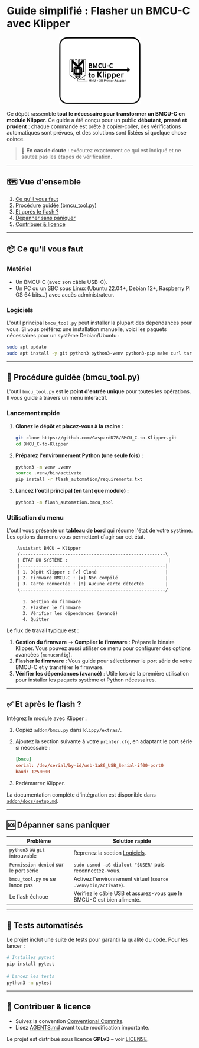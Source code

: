 # Guide simplifié : Flasher un BMCU-C avec Klipper

<p align="center">
  <img src="assets/bmcu_logo.svg" alt="Logo BMCU-C to Klipper" width="220" />
</p>

Ce dépôt rassemble **tout le nécessaire pour transformer un BMCU-C en module Klipper**. Ce guide a été conçu pour un public **débutant, pressé et prudent** : chaque commande est prête à copier-coller, des vérifications automatiques sont prévues, et des solutions sont listées si quelque chose coince.

> 🛟 **En cas de doute** : exécutez exactement ce qui est indiqué et ne sautez pas les étapes de vérification.

---

## 🗺️ Vue d'ensemble

1. [Ce qu'il vous faut](#-ce-quil-vous-faut)
2. [Procédure guidée (bmcu_tool.py)](#-procédure-guidée-bmcu_toolpy)
3. [Et après le flash ?](#-et-après-le-flash-)
4. [Dépanner sans paniquer](#-dépanner-sans-paniquer)
5. [Contribuer & licence](#-contribuer--licence)

---

## 📦 Ce qu'il vous faut

### Matériel

- Un BMCU-C (avec son câble USB-C).
- Un PC ou un SBC sous Linux (Ubuntu 22.04+, Debian 12+, Raspberry Pi OS 64 bits...) avec accès administrateur.

### Logiciels

L'outil principal `bmcu_tool.py` peut installer la plupart des dépendances pour vous. Si vous préférez une installation manuelle, voici les paquets nécessaires pour un système Debian/Ubuntu :

```bash
sudo apt update
sudo apt install -y git python3 python3-venv python3-pip make curl tar build-essential sshpass ipmitool
```

---

## 🤖 Procédure guidée (bmcu_tool.py)

L'outil `bmcu_tool.py` est le **point d'entrée unique** pour toutes les opérations. Il vous guide à travers un menu interactif.

### Lancement rapide

1.  **Clonez le dépôt et placez-vous à la racine :**
    ```bash
    git clone https://github.com/GaspardD78/BMCU_C-to-Klipper.git
    cd BMCU_C-to-Klipper
    ```

2.  **Préparez l'environnement Python (une seule fois) :**
    ```bash
    python3 -m venv .venv
    source .venv/bin/activate
    pip install -r flash_automation/requirements.txt
    ```

3.  **Lancez l'outil principal (en tant que module) :**
    ```bash
    python3 -m flash_automation.bmcu_tool
    ```

### Utilisation du menu

L'outil vous présente un **tableau de bord** qui résume l'état de votre système. Les options du menu vous permettent d'agir sur cet état.

```
    Assistant BMCU → Klipper
    /-------------------------------------------------------\
    | ÉTAT DU SYSTÈME :                                      |
    |-------------------------------------------------------|
    | 1. Dépôt Klipper : [✓] Cloné                          |
    | 2. Firmware BMCU-C : [✗] Non compilé                  |
    | 3. Carte connectée : [!] Aucune carte détectée        |
    \-------------------------------------------------------/

      1. Gestion du firmware
      2. Flasher le firmware
      3. Vérifier les dépendances (avancé)
      4. Quitter
```

Le flux de travail typique est :
1.  **Gestion du firmware** → **Compiler le firmware** : Prépare le binaire Klipper. Vous pouvez aussi utiliser ce menu pour configurer des options avancées (`menuconfig`).
2.  **Flasher le firmware** : Vous guide pour sélectionner le port série de votre BMCU-C et y transférer le firmware.
3.  **Vérifier les dépendances (avancé)** : Utile lors de la première utilisation pour installer les paquets système et Python nécessaires.

---

## ✅ Et après le flash ?

Intégrez le module avec Klipper :

1. Copiez `addon/bmcu.py` dans `klippy/extras/`.
2. Ajoutez la section suivante à votre `printer.cfg`, en adaptant le port série si nécessaire :

   ```ini
   [bmcu]
   serial: /dev/serial/by-id/usb-1a86_USB_Serial-if00-port0
   baud: 1250000
   ```

3. Redémarrez Klipper.

La documentation complète d'intégration est disponible dans [`addon/docs/setup.md`](addon/docs/setup.md).

---

## 🆘 Dépanner sans paniquer

| Problème | Solution rapide |
| --- | --- |
| `python3` ou `git` introuvable | Reprenez la section [Logiciels](#-logiciels). |
| `Permission denied` sur le port série | `sudo usmod -aG dialout "$USER"` puis reconnectez-vous. |
| `bmcu_tool.py` ne se lance pas | Activez l'environnement virtuel (`source .venv/bin/activate`). |
| Le flash échoue | Vérifiez le câble USB et assurez-vous que le BMCU-C est bien alimenté. |

---

## 🧪 Tests automatisés

Le projet inclut une suite de tests pour garantir la qualité du code. Pour les lancer :

```bash
# Installez pytest
pip install pytest

# Lancez les tests
python3 -m pytest
```

---

## 🤝 Contribuer & licence

- Suivez la convention [Conventional Commits](https://www.conventionalcommits.org/fr/v1.0.0/).
- Lisez [AGENTS.md](AGENTS.md) avant toute modification importante.

Le projet est distribué sous licence **GPLv3** – voir [LICENSE](LICENSE).
